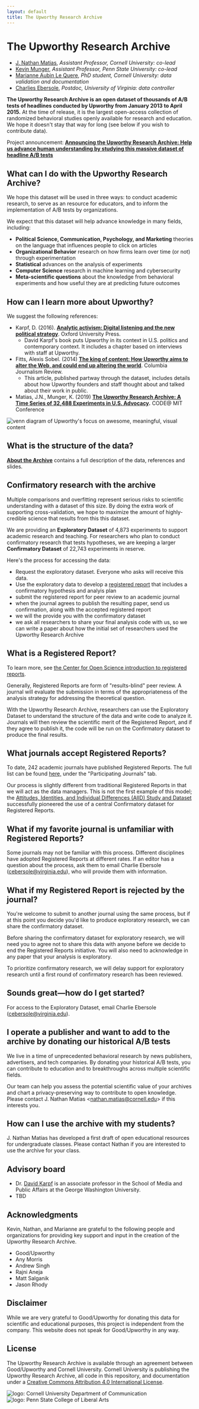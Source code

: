 ```yaml
---
layout: default
title: The Upworthy Research Archive
---
```


# The Upworthy Research Archive

* [J. Nathan Matias](https://natematias.com), *Assistant Professor, Cornell University: co-lead*
* [Kevin Munger](http://www.kevinmunger.com/), *Assistant Professor, Penn State University: co-lead*
* [Marianne Aubin Le Quere](https://mariannealq.com/), *PhD student, Cornell University: data validation and documentation*
* [Charlies Ebersole](http://charlesrebersole.weebly.com/), *Postdoc, University of Virginia: data controller*

**The Upworthy Research Archive is an open dataset of thousands of A/B tests of headlines conducted by Upworthy from January 2013 to April 2015.** At the time of release, it is the largest open-access collection of randomized behavioral studies openly available for research and education. We hope it doesn't stay that way for long (see below if you wish to contribute data).

Project announcement: **[Announcing the Upworthy Research Archive: Help us advance human understanding by studying this massive dataset of headline A/B tests](https://medium.com/@natematias/announcing-the-upworthy-research-archive-c9b11087ddeb)**

## What can I do with the Upworthy Research Archive?

We hope this dataset will be used in three ways: to conduct academic research, to serve as an resource for educators, and to inform the implementation of A/B tests by organizations.

We expect that this dataset will help advance knowledge in many fields, including:

* **Political Science, Communication, Psychology, and Marketing** theories on the language that influences people to click on articles
* **Organizational Behavior** research on how firms learn over time (or not) through experimentation
* **Statistical** advances on the analysis of experiments
* **Computer Science** research in machine learning and cybersecurity
* **Meta-scientific questions** about the knowledge from behavioral experiments and how useful they are at predicting future outcomes

## How can I learn more about Upworthy?
We suggest the following references:
* Karpf, D. (2016). **[Analytic activism: Digital listening and the new political strategy](https://global.oup.com/academic/product/analytic-activism-9780190266134?cc=us&lang=en&)**. Oxford University Press.
  * David Karpf's book puts Upworthy in its context in U.S. politics and contemporary context. It includes a chapter based on interviews with staff at Upworthy.
* Fitts, Alexis Sobel. (2014) **[The king of content: How Upworthy aims to alter the Web, and could end up altering the world](https://archives.cjr.org/feature/the_king_of_content.php)**. Columbia Journalism Review.
    * This article, published partway through the dataset, includes details about how Upworthy founders and staff thought about and talked about their work in public.
* Matias, J.N., Munger, K. (2019) **[The Upworthy Research Archive: A Time Series of 32,488 Experiments in U.S. Advocacy](https://osf.io/246yq/).** CODE@ MIT Conference

![venn diagram of Upworthy's focus on awesome, meaningful, visual content](assets/images/visual-meaningful-awesome.jpg)

## What is the structure of the data? 

**[About the Archive](about-the-archive)** contains a full description of the data, references and slides.

## Confirmatory research with the archive

Multiple comparisons and overfitting represent serious risks to scientific understanding with a dataset of this size. By doing the extra work of supporting cross-validation, we hope to maximize the amount of highly-credible science that results from this this dataset.

We are providing an **Exploratory Dataset** of 4,873 experiments to support academic research and teaching. For researchers who plan to conduct confirmatory research that tests hypotheses, we are keeping a larger **Confirmatory Dataset** of 22,743 experiments in reserve.

Here's the process for accessing the data:
* Request the exploratory dataset. Everyone who asks will receive this data.
* Use the exploratory data to develop a [registered report](https://cos.io/rr/) that includes a confirmatory hypothesis and analyis plan
* submit the registered report for peer review to an academic journal
* when the journal agrees to publish the resulting paper, send us confirmation, along with the accepted registered report
* we will the provide you with the confirmatory dataset
* we ask all researchers to share your final analysis code with us, so we can write a paper about how the initial set of researchers used the Upworthy Research Archive

## What is a Registered Report?

To learn more, see [the Center for Open Science introduction to registered reports](https://cos.io/rr/).

Generally, Registered Reports are form of "results-blind" peer review. A journal will evaluate the submission in terms of the appropriateness of the analysis strategy for addressing the theoretical question.

With the Upworthy Research Archive, researchers can use the Exploratory Dataset to understand the structure of the data and write code to analyze it. Journals will then review the scientific merit of the Registered Report, and if they agree to publish it, the code will be run on the Confirmatory dataset to produce the final results.

## What journals accept Registered Reports?

To date, 242 academic journals have published Registered Reports. The full list can be found [here,](https://cos.io/rr/) under the "Participating Journals" tab.


Our process is slightly different from traditional Registered Reports in that we will act as the data managers. This is not the first example of this model; the [Attitudes, Identities, and Individual Differences (AIID) Study and Dataset](https://osf.io/pcjwf/) successfully pioneered the use of a central Confirmatory dataset for Registered Reports.

## What if my favorite journal is unfamiliar with Registered Reports?

Some journals may not be familiar with this process. Different disciplines have adopted Registered Reports at different rates. If an editor has a question about the process, ask them to email Charlie Ebersole (cebersole@virginia.edu), who will provide them with information.

## What if my Registered Report is rejected by the journal?

You're welcome to submit to another journal using the same process, but if at this point you decide you'd like to produce exploratory research, we can share the confirmatory dataset.

Before sharing the confirmatory dataset for exploratory research, we will need you to agree not to share this data with anyone before we decide to end the Registered Reports initiative. You will also need to acknowledge in any paper that your analysis is exploratory.

To prioritize confirmatory research, we will delay support for exploratory research until a first round of confirmatory research has been reviewed.

## Sounds great—how do I get started?

For access to the Exploratory Dataset, email Charlie Ebersole (cebersole@virginia.edu). 

## I operate a publisher and want to add to the archive by donating our historical A/B tests
We live in a time of unprecedented behavioral research by news publishers, advertisers, and tech companies. By donating your historical A/B tests, you can contribute to education and to breakthroughs across multiple scientific fields. 

Our team can help you assess the potential scientific value of your archives and chart a privacy-preserving way to contribute to open knowledge. Please contact J. Nathan Matias &lt;<nathan.matias@cornell.edu>&gt; if this interests you.

## How can I use the archive with my students?
J. Nathan Matias has developed a first draft of open educational resources for undergraduate classes. Please contact Nathan if you are interested to use the archive for your class.

## Advisory board
<!--* Dr. [Helen Margetts](https://www.oii.ox.ac.uk/people/helen-margetts/) is is Professor of Society and the Internet and Professorial Fellow at Mansfield College, Oxford.-->
* Dr. [David Karpf](https://smpa.gwu.edu/david-karpf) is an associate professor in the School of Media and Public Affairs at the George Washington University.
* TBD

## Acknowledgments
Kevin, Nathan, and Marianne are grateful to the following people and organizations for providing key support and input in the creation of the Upworthy Research Archive.
* Good/Upworthy
* Any Morris
* Andrew Singh
* Rajni Aneja
* Matt Salganik
* Jason Rhody

## Disclaimer
While we are very grateful to Good/Upworthy for donating this data for scientific and educational purposes, this project is independent from the company. This website does not speak for Good/Upworthy in any way.

## License 
The Upworthy Research Archive is available through an agreement between Good/Upworthy and Cornell University. Cornell University is publishing the Upworthy Research Archive, all code in this repository, and documentation under a [Creative Commons Attribution 4.0 International License](https://creativecommons.org/licenses/by/4.0/).

![logo: Cornell University Department of Communication](assets/images/cornell-cals-logo.png)
![logo: Penn State College of Liberal Arts](assets/images/psu-college-liberal-arts.png)
